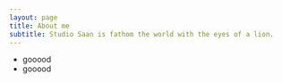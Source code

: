 ```yaml
---
layout: page
title: About me
subtitle: Studio Saan is fathom the world with the eyes of a lion.
---
```


- gooood
- gooood
